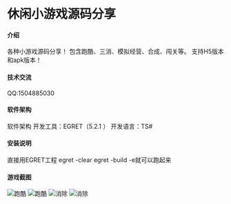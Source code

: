 # 休闲小游戏源码分享

#### 介绍
各种小游戏源码分享！
包含跑酷、三消、模拟经营、合成、闯关等。
支持H5版本和apk版本！

#### 技术交流
QQ:1504885030

#### 软件架构
软件架构
开发工具：EGRET（5.2.1 ）
开发语言：TS#

#### 安装说明
直接用EGRET工程 egret -clear
egret -build -e就可以跑起来

#### 游戏截图
![跑酷](https://images.gitee.com/uploads/images/2021/0906/153051_2d88f35f_9681571.png "s1.png")
![跑酷](https://images.gitee.com/uploads/images/2021/0906/153109_72671e50_9681571.png "s2.png")
![消除](https://images.gitee.com/uploads/images/2021/0906/153122_0350ca51_9681571.png "x1.png")
![消除](https://images.gitee.com/uploads/images/2021/0906/153136_ae5c3d67_9681571.png "x2.png")
